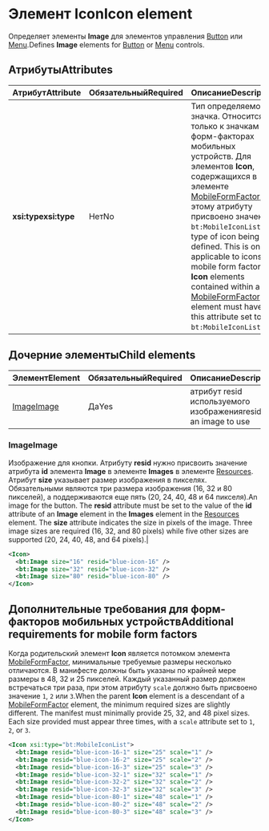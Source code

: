 # <a name="icon-element"></a><span data-ttu-id="c2507-101">Элемент Icon</span><span class="sxs-lookup"><span data-stu-id="c2507-101">Icon element</span></span>

<span data-ttu-id="c2507-102">Определяет элементы **Image** для элементов управления [Button](control.md#button-control) или [Menu](control.md#menu-dropdown-button-controls).</span><span class="sxs-lookup"><span data-stu-id="c2507-102">Defines **Image** elements for [Button](control.md#button-control) or [Menu](control.md#menu-dropdown-button-controls) controls.</span></span>

## <a name="attributes"></a><span data-ttu-id="c2507-103">Атрибуты</span><span class="sxs-lookup"><span data-stu-id="c2507-103">Attributes</span></span>

|  <span data-ttu-id="c2507-104">Атрибут</span><span class="sxs-lookup"><span data-stu-id="c2507-104">Attribute</span></span>  |  <span data-ttu-id="c2507-105">Обязательный</span><span class="sxs-lookup"><span data-stu-id="c2507-105">Required</span></span>  |  <span data-ttu-id="c2507-106">Описание</span><span class="sxs-lookup"><span data-stu-id="c2507-106">Description</span></span>  |
|:-----|:-----|:-----|
|  <span data-ttu-id="c2507-107">**xsi:type**</span><span class="sxs-lookup"><span data-stu-id="c2507-107">**xsi:type**</span></span>  |  <span data-ttu-id="c2507-108">Нет</span><span class="sxs-lookup"><span data-stu-id="c2507-108">No</span></span>  | <span data-ttu-id="c2507-p101">Тип определяемого значка. Относится только к значкам в форм-факторах мобильных устройств. Для элементов **Icon**, содержащихся в элементе [MobileFormFactor](mobileformfactor.md), этому атрибуту присвоено значение `bt:MobileIconList`.</span><span class="sxs-lookup"><span data-stu-id="c2507-p101">The type of icon being defined. This is only applicable to icons in mobile form factors. **Icon** elements contained within a [MobileFormFactor](mobileformfactor.md) element must have this attribute set to `bt:MobileIconList`.</span></span> |

## <a name="child-elements"></a><span data-ttu-id="c2507-112">Дочерние элементы</span><span class="sxs-lookup"><span data-stu-id="c2507-112">Child elements</span></span>

|  <span data-ttu-id="c2507-113">Элемент</span><span class="sxs-lookup"><span data-stu-id="c2507-113">Element</span></span> |  <span data-ttu-id="c2507-114">Обязательный</span><span class="sxs-lookup"><span data-stu-id="c2507-114">Required</span></span>  |  <span data-ttu-id="c2507-115">Описание</span><span class="sxs-lookup"><span data-stu-id="c2507-115">Description</span></span>  |
|:-----|:-----|:-----|
|  [<span data-ttu-id="c2507-116">Image</span><span class="sxs-lookup"><span data-stu-id="c2507-116">Image</span></span>](#image)        | <span data-ttu-id="c2507-117">Да</span><span class="sxs-lookup"><span data-stu-id="c2507-117">Yes</span></span> |   <span data-ttu-id="c2507-118">атрибут resid используемого изображения</span><span class="sxs-lookup"><span data-stu-id="c2507-118">resid of an image to use</span></span>         |

### <a name="image"></a><span data-ttu-id="c2507-119">Image</span><span class="sxs-lookup"><span data-stu-id="c2507-119">Image</span></span>

<span data-ttu-id="c2507-p102">Изображение для кнопки. Атрибуту **resid** нужно присвоить значение атрибута **id** элемента **Image** в элементе **Images** в элементе [Resources](resources.md). Атрибут **size** указывает размер изображения в пикселях. Обязательными являются три размера изображения (16, 32 и 80 пикселей), а поддерживаются еще пять (20, 24, 40, 48 и 64 пикселя).</span><span class="sxs-lookup"><span data-stu-id="c2507-p102">An image for the button. The  **resid** attribute must be set to the value of the **id** attribute of an **Image** element in the **Images** element in the [Resources](resources.md) element. The **size** attribute indicates the size in pixels of the image. Three image sizes are required (16, 32, and 80 pixels) while five other sizes are supported (20, 24, 40, 48, and 64 pixels).|</span></span>

```xml
<Icon>
  <bt:Image size="16" resid="blue-icon-16" />
  <bt:Image size="32" resid="blue-icon-32" />
  <bt:Image size="80" resid="blue-icon-80" />
</Icon>
```

## <a name="additional-requirements-for-mobile-form-factors"></a><span data-ttu-id="c2507-124">Дополнительные требования для форм-факторов мобильных устройств</span><span class="sxs-lookup"><span data-stu-id="c2507-124">Additional requirements for mobile form factors</span></span>

<span data-ttu-id="c2507-p103">Когда родительский элемент **Icon** является потомком элемента [MobileFormFactor](mobileformfactor.md), минимальные требуемые размеры несколько отличаются. В манифесте должны быть указаны по крайней мере размеры в 48, 32 и 25 пикселей. Каждый указанный размер должен встречаться три раза, при этом атрибуту `scale` должно быть присвоено значение `1`, `2` или `3`.</span><span class="sxs-lookup"><span data-stu-id="c2507-p103">When the parent **Icon** element is a descendant of a [MobileFormFactor](mobileformfactor.md) element, the minimum required sizes are slightly different. The manifest must minimally provide 25, 32, and 48 pixel sizes. Each size provided must appear three times, with a `scale` attribute set to `1`, `2`, or `3`.</span></span>

```xml
<Icon xsi:type="bt:MobileIconList">
  <bt:Image resid="blue-icon-16-1" size="25" scale="1" />
  <bt:Image resid="blue-icon-16-2" size="25" scale="2" />
  <bt:Image resid="blue-icon-16-3" size="25" scale="3" />
  <bt:Image resid="blue-icon-32-1" size="32" scale="1" />
  <bt:Image resid="blue-icon-32-2" size="32" scale="2" />
  <bt:Image resid="blue-icon-32-3" size="32" scale="3" />
  <bt:Image resid="blue-icon-80-1" size="48" scale="1" />
  <bt:Image resid="blue-icon-80-2" size="48" scale="2" />
  <bt:Image resid="blue-icon-80-3" size="48" scale="3" />
</Icon>
```